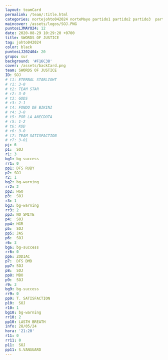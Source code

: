 ```yaml
---
layout: teamCard
permalink: /team/:title.html
categories: nortejohto042024 norteMayo partido1 partido2 partido3  partido4 partido5 partido6  partido8 partido9 partido10 partido11 28
maincover: /assets/logos/SOJ.PNG
puntosLJMAYO24: 12
date: 2020-08-29 10:29:20 +0700
title: SWORDS OF JUSTICE
tag: johto042024
color: black
puntosLJ202404: 20
grupo: sur
background: '#F16C38'
cover: /assets/backCard.png
team: SWORDS OF JUSTICE
ID: SOJ
# t1: ETERNAL STARLIGHT
# r1: 3-0
# t2: TEAM STAR
# r2: 3-0
# t3: GODS
# r3: 2-1
# t4: FONDO DE BIKINI
# r4: 3-0
# t5: POR LA ANECDOTA
# r5: 1-2
# t6: KOD
# r6: 3-0
# t7: TEAM SATISFACTION
# r7: 3-01
pj: 6
p1:  SOJ
r1: 3
bg1: bg-success
rr1: 0
pp1: DFS RUBY
p2: SOJ
r2: 1
bg2: bg-warning
rr2: 2
pp2: HGO
p3:  SOJ
r3: 1
bg3: bg-warning
rr3: 2
pp3: NO SMITE
p4:  SOJ
pp4: HGR
p5:  SOJ
pp5: JAS
p6:  SOJ
r6: 3
bg6: bg-success
rr6: 0
pp6: ZODIAC
p7:  DFS DMD
pp7: SOJ
p8:  SOJ
pp8: MBO
p9:  SOJ
r9: 3
bg9: bg-success
rr9: 0
pp9: T. SATISFACTION
p10:  SOJ
r10: 1
bg10: bg-warning
rr10: 2
pp10: LASTH BREATH
info: 28/05/24
hora: '21:20'
r11: 0
rr11: 0
p11:  SOJ
pp11: S.VANGUARD
---
```



